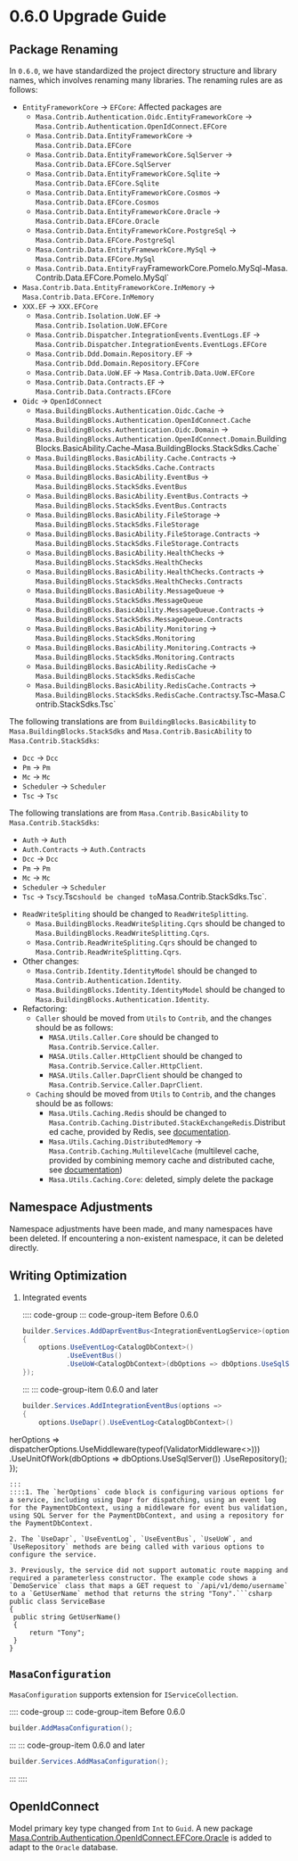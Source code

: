 ﻿# 0.6.0 Upgrade Guide

## Package Renaming

In `0.6.0`, we have standardized the project directory structure and library names, which involves renaming many libraries. The renaming rules are as follows:

* `EntityFrameworkCore` -> `EFCore`: Affected packages are
    * `Masa.Contrib.Authentication.Oidc.EntityFrameworkCore` -> `Masa.Contrib.Authentication.OpenIdConnect.EFCore`
    * `Masa.Contrib.Data.EntityFrameworkCore` -> `Masa.Contrib.Data.EFCore`
    * `Masa.Contrib.Data.EntityFrameworkCore.SqlServer` -> `Masa.Contrib.Data.EFCore.SqlServer`
    * `Masa.Contrib.Data.EntityFrameworkCore.Sqlite` -> `Masa.Contrib.Data.EFCore.Sqlite`
    * `Masa.Contrib.Data.EntityFrameworkCore.Cosmos` -> `Masa.Contrib.Data.EFCore.Cosmos`
    * `Masa.Contrib.Data.EntityFrameworkCore.Oracle` -> `Masa.Contrib.Data.EFCore.Oracle`
    * `Masa.Contrib.Data.EntityFrameworkCore.PostgreSql` -> `Masa.Contrib.Data.EFCore.PostgreSql`
    * `Masa.Contrib.Data.EntityFrameworkCore.MySql` -> `Masa.Contrib.Data.EFCore.MySql`
    * `Masa.Contrib.Data.EntityFra`yFrameworkCore.Pomelo.MySql` → `Masa.Contrib.Data.EFCore.Pomelo.MySql`
* `Masa.Contrib.Data.EntityFrameworkCore.InMemory` → `Masa.Contrib.Data.EFCore.InMemory`
* `XXX.EF` -> `XXX.EFCore`
    * `Masa.Contrib.Isolation.UoW.EF` → `Masa.Contrib.Isolation.UoW.EFCore`
    * `Masa.Contrib.Dispatcher.IntegrationEvents.EventLogs.EF` → `Masa.Contrib.Dispatcher.IntegrationEvents.EventLogs.EFCore`
    * `Masa.Contrib.Ddd.Domain.Repository.EF` → `Masa.Contrib.Ddd.Domain.Repository.EFCore`
    * `Masa.Contrib.Data.UoW.EF` → `Masa.Contrib.Data.UoW.EFCore`
    * `Masa.Contrib.Data.Contracts.EF` → `Masa.Contrib.Data.Contracts.EFCore`
* `Oidc` -> `OpenIdConnect`
    * `Masa.BuildingBlocks.Authentication.Oidc.Cache` → `Masa.BuildingBlocks.Authentication.OpenIdConnect.Cache`
    * `Masa.BuildingBlocks.Authentication.Oidc.Domain` → `Masa.BuildingBlocks.Authentication.OpenIdConnect.Domain`.BuildingBlocks.BasicAbility.Cache` → `Masa.BuildingBlocks.StackSdks.Cache`
    * `Masa.BuildingBlocks.BasicAbility.Cache.Contracts` → `Masa.BuildingBlocks.StackSdks.Cache.Contracts`
    * `Masa.BuildingBlocks.BasicAbility.EventBus` → `Masa.BuildingBlocks.StackSdks.EventBus`
    * `Masa.BuildingBlocks.BasicAbility.EventBus.Contracts` → `Masa.BuildingBlocks.StackSdks.EventBus.Contracts`
    * `Masa.BuildingBlocks.BasicAbility.FileStorage` → `Masa.BuildingBlocks.StackSdks.FileStorage`
    * `Masa.BuildingBlocks.BasicAbility.FileStorage.Contracts` → `Masa.BuildingBlocks.StackSdks.FileStorage.Contracts`
    * `Masa.BuildingBlocks.BasicAbility.HealthChecks` → `Masa.BuildingBlocks.StackSdks.HealthChecks`
    * `Masa.BuildingBlocks.BasicAbility.HealthChecks.Contracts` → `Masa.BuildingBlocks.StackSdks.HealthChecks.Contracts`
    * `Masa.BuildingBlocks.BasicAbility.MessageQueue` → `Masa.BuildingBlocks.StackSdks.MessageQueue`
    * `Masa.BuildingBlocks.BasicAbility.MessageQueue.Contracts` → `Masa.BuildingBlocks.StackSdks.MessageQueue.Contracts`
    * `Masa.BuildingBlocks.BasicAbility.Monitoring` → `Masa.BuildingBlocks.StackSdks.Monitoring`
    * `Masa.BuildingBlocks.BasicAbility.Monitoring.Contracts` → `Masa.BuildingBlocks.StackSdks.Monitoring.Contracts`
    * `Masa.BuildingBlocks.BasicAbility.RedisCache` → `Masa.BuildingBlocks.StackSdks.RedisCache`
    * `Masa.BuildingBlocks.BasicAbility.RedisCache.Contracts` → `Masa.BuildingBlocks.StackSdks.RedisCache.Contracts`y.Tsc` → `Masa.Contrib.StackSdks.Tsc`

The following translations are from `BuildingBlocks.BasicAbility` to `Masa.BuildingBlocks.StackSdks` and `Masa.Contrib.BasicAbility` to `Masa.Contrib.StackSdks`:
- `Dcc` → `Dcc`
- `Pm` → `Pm`
- `Mc` → `Mc`
- `Scheduler` → `Scheduler`
- `Tsc` → `Tsc`

The following translations are from `Masa.Contrib.BasicAbility` to `Masa.Contrib.StackSdks`:
- `Auth` → `Auth`
- `Auth.Contracts` → `Auth.Contracts`
- `Dcc` → `Dcc`
- `Pm` → `Pm`
- `Mc` → `Mc`
- `Scheduler` → `Scheduler`
- `Tsc` → `Tsc`y.Tsc` should be changed to `Masa.Contrib.StackSdks.Tsc`.
* `ReadWriteSpliting` should be changed to `ReadWriteSplitting`.
    * `Masa.BuildingBlocks.ReadWriteSpliting.Cqrs` should be changed to `Masa.BuildingBlocks.ReadWriteSplitting.Cqrs`.
    * `Masa.Contrib.ReadWriteSpliting.Cqrs` should be changed to `Masa.Contrib.ReadWriteSplitting.Cqrs`.
* Other changes:
    * `Masa.Contrib.Identity.IdentityModel` should be changed to `Masa.Contrib.Authentication.Identity`.
    * `Masa.BuildingBlocks.Identity.IdentityModel` should be changed to `Masa.BuildingBlocks.Authentication.Identity`.
* Refactoring:
    * `Caller` should be moved from `Utils` to `Contrib`, and the changes should be as follows:
        * `MASA.Utils.Caller.Core` should be changed to `Masa.Contrib.Service.Caller`.
        * `MASA.Utils.Caller.HttpClient` should be changed to `Masa.Contrib.Service.Caller.HttpClient`.
        * `MASA.Utils.Caller.DaprClient` should be changed to `Masa.Contrib.Service.Caller.DaprClient`.
    * `Caching` should be moved from `Utils` to `Contrib`, and the changes should be as follows:
        * `Masa.Utils.Caching.Redis` should be changed to `Masa.Contrib.Caching.Distributed.StackExchangeRedis`.Distributed cache, provided by Redis, see [documentation](/framework/building-blocks/caching/stackexchange-redis).
        * `Masa.Utils.Caching.DistributedMemory` -> `Masa.Contrib.Caching.MultilevelCache` (multilevel cache, provided by combining memory cache and distributed cache, see [documentation](/framework/building-blocks/caching/multilevel-cache))
        * `Masa.Utils.Caching.Core`: deleted, simply delete the package

## Namespace Adjustments

Namespace adjustments have been made, and many namespaces have been deleted. If encountering a non-existent namespace, it can be deleted directly.

## Writing Optimization

1. Integrated events

   :::: code-group
   ::: code-group-item Before 0.6.0

   ```csharp Program.cs
   builder.Services.AddDaprEventBus<IntegrationEventLogService>(options =>
   {
       options.UseEventLog<CatalogDbContext>()
              .UseEventBus()
              .UseUoW<CatalogDbContext>(dbOptions => dbOptions.UseSqlServer());
   });
   ```
   :::
   ::: code-group-item 0.6.0 and later
   ```csharp Program.cs
   builder.Services.AddIntegrationEventBus(options =>
   {
       options.UseDapr().UseEventLog<CatalogDbContext>()herOptions => dispatcherOptions.UseMiddleware(typeof(ValidatorMiddleware<>)))
              .UseUnitOfWork<PaymentDbContext>(dbOptions => dbOptions.UseSqlServer())
              .UseRepository<PaymentDbContext>();
   });
   ```
   :::
   ::::1. The `herOptions` code block is configuring various options for a service, including using Dapr for dispatching, using an event log for the PaymentDbContext, using a middleware for event bus validation, using SQL Server for the PaymentDbContext, and using a repository for the PaymentDbContext.

2. The `UseDapr`, `UseEventLog`, `UseEventBus`, `UseUoW`, and `UseRepository` methods are being called with various options to configure the service.

3. Previously, the service did not support automatic route mapping and required a parameterless constructor. The example code shows a `DemoService` class that maps a GET request to `/api/v1/demo/username` to a `GetUserName` method that returns the string "Tony".```csharp
public class ServiceBase
{
    public string GetUserName()
    {
        return "Tony";
    }
}
```

## `MasaConfiguration`

`MasaConfiguration` supports extension for `IServiceCollection`.

:::: code-group
::: code-group-item Before 0.6.0
```csharp Program.cs
builder.AddMasaConfiguration();
```
:::
::: code-group-item 0.6.0 and later
```csharp Program.cs
builder.Services.AddMasaConfiguration();
```
:::
::::

## OpenIdConnect

Model primary key type changed from `Int` to `Guid`. A new package [Masa.Contrib.Authentication.OpenIdConnect.EFCore.Oracle](/framework/building-blocks/data/orm-efcore/oracle) is added to adapt to the `Oracle` database.
